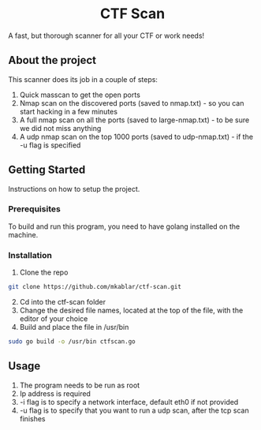 
<h1 style="text-align: center;">CTF Scan</h1>

A fast, but thorough scanner for all your CTF or work needs!

## About the project

This scanner does its job in a couple of steps:
1. Quick masscan to get the open ports
2. Nmap scan on the discovered ports (saved to nmap.txt) - so you can start hacking in a few minutes
3. A full nmap scan on all the ports (saved to large-nmap.txt) - to be sure we did not miss anything
4. A udp nmap scan on the top 1000 ports (saved to udp-nmap.txt) - if the -u flag is specified

## Getting Started

Instructions on how to setup the project.

### Prerequisites

To build and run this program, you need to have golang installed on the machine.

### Installation

1. Clone the repo
```sh
git clone https://github.com/mkablar/ctf-scan.git
```
2. Cd into the ctf-scan folder
3. Change the desired file names, located at the top of the file, with the editor of your choice
4. Build and place the file in /usr/bin
```sh
sudo go build -o /usr/bin ctfscan.go
```

## Usage

1. The program needs to be run as root
2. Ip address is required
3. -i flag is to specify a network interface, default eth0 if not provided
4. -u flag is to specify that you want to run a udp scan, after the tcp scan finishes